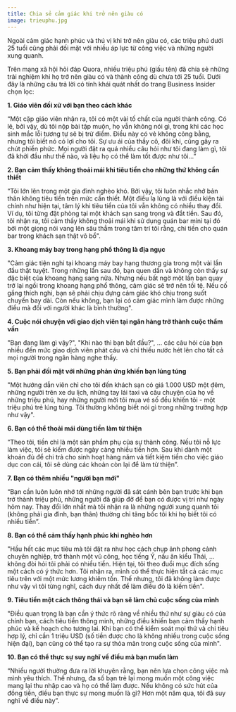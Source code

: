```yaml
---
title: Chia sẻ cảm giác khi trở nên giàu có
image: trieuphu.jpg
---
```


Ngoài cảm giác hạnh phúc và thú vị khi trở nên giàu có, các triệu phú dưới 25 tuổi cũng phải đối mặt với nhiều áp lực từ công việc và những người xung quanh.

Trên mạng xã hội hỏi đáp Quora, nhiều triệu phú (giấu tên) đã chia sẻ những trải nghiệm khi họ trở nên giàu có và thành công dù chưa tới 25 tuổi. Dưới đây là những câu trả lời có tính khái quát nhất do trang Business Insider chọn lọc:

**1. Giáo viên đối xử với bạn theo cách khác**

“Một cặp giáo viên nhận ra, tôi có một vài tố chất của người thành công. Có lẽ, bởi vậy, dù tôi nộp bài tập muộn, họ vẫn không nói gì, trong khi các học sinh mắc lỗi tương tự sẽ bị trừ điểm. Điều này có vẻ không công bằng, nhưng tôi biết nó có lợi cho tôi. Sự ưu ái của thầy cô, đôi khi, cũng gây ra chút phiền phức. Mọi người đặt ra quá nhiều câu hỏi như tôi đang làm gì, tôi đã khởi đầu như thế nào, và liệu họ có thể làm tốt được như tôi…”


**2. Bạn cảm thấy không thoải mái khi tiêu tiền cho những thứ không cần thiết**

“Tôi lớn lên trong một gia đình nghèo khó. Bởi vậy, tôi luôn nhắc nhở bản thân không tiêu tiền trên mức cần thiết. Một điều lạ lùng là với điều kiện tài chính như hiện tại, tâm lý khi tiêu tiền của tôi vẫn không có nhiều thay đổi. Ví dụ, tôi từng đặt phòng tại một khách sạn sang trọng và đắt tiền. Sau đó, tôi nhận ra, tôi cảm thấy không thoải mái khi sử dụng quán bar mini tại đó bởi một giọng nói vang lên sâu thẳm trong tâm trí tôi rằng, chi tiền cho quán bar trong khách sạn thật vô bổ".

**3. Khoang máy bay trong hạng phổ thông là địa ngục**

"Cảm giác tiện nghi tại khoang máy bay hạng thương gia trong một vài lần đầu thật tuyệt. Trong những lần sau đó, bạn quen dần và không còn thấy sự đặc biệt của khoang hạng sang nữa. Nhưng nếu bất ngờ một lần bạn quay trở lại ngồi trong khoang hạng phổ thông, cảm giác sẽ trở nên tồi tệ. Nếu cố gắng thích nghi, bạn sẽ phải chịu đựng cảm giác khó chịu trong suốt chuyến bay dài. Còn nếu không, bạn lại có cảm giác mình làm được những điều mà đối với người khác là bình thường".
 
**4. Cuộc nói chuyện với giao dịch viên tại ngân hàng trở thành cuộc thẩm vấn**

"Bạn đang làm gì vậy?", "Khi nào thì bạn bắt đầu?", ... các câu hỏi của bạn nhiều đến mức giao dịch viên phát cáu và chỉ thiếu nước hét lên cho tất cả mọi người trong ngân hàng nghe thấy. 

**5. Bạn phải đối mặt với những phản ứng khiến bạn lúng túng**

"Một hướng dẫn viên chỉ cho tôi đến khách sạn có giá 1.000 USD một đêm, những người trên xe du lịch, những tay lái taxi và câu chuyện của họ về những triệu phú, hay những người mời tôi mua vé số đều khiến tôi - một triệu phú trẻ lúng túng. Tôi thường không biết nói gì trong những trường hợp như vậy".

**6. Bạn có thể thoải mái dùng tiền làm từ thiện**

“Theo tôi, tiền chỉ là một sản phẩm phụ của sự thành công. Nếu tôi nỗ lực làm việc, tôi sẽ kiếm được ngày càng nhiều tiền hơn. Sau khi dành một khoản đủ để chi trả cho  sinh hoạt hàng năm và tiết kiệm tiền cho việc giáo dục con cái, tôi sẽ dùng các khoản còn lại để làm từ thiện”.

**7. Bạn có thêm nhiều "người bạn mới"**

“Bạn cần luôn luôn nhớ tới những người đã sát cánh bên bạn trước khi bạn trở thành triệu phú, những người đã giúp đỡ để bạn có được vị trí như ngày hôm nay. Thay đổi lớn nhất mà tôi nhận ra là những người xung quanh tôi (không phải gia đình, bạn thân) thường chỉ tâng bốc tôi khi họ biết tôi có nhiều tiền”.

**8. Bạn có thể cảm thấy hạnh phúc khi nghèo hơn**

"Hầu hết các mục tiêu mà tôi đặt ra như học cách chụp ảnh phong cảnh chuyên nghiệp, trở thành một vũ công, học tiếng Ý, nấu ăn kiểu Thái, ... không đòi hỏi tôi phải có nhiều tiền. Hiện tại, tôi theo đuổi mục đích sống  một cách có ý thức hơn. Tôi nhận ra, mình có thể thực hiện tất cả các mục tiêu trên với một mức lương khiêm tốn. Thế nhưng, tôi đã không làm được như vậy vì tôi từng nghĩ, cách duy nhất để làm điều đó là kiếm tiền".  

**9. Tiêu tiền một cách thông thái và bạn sẽ làm chủ cuộc sống của mình**

"Điều quan trọng là bạn cần ý thức rõ ràng về nhiều thứ như sự giàu có của chính bạn, cách tiêu tiền thông minh, những điều khiến bạn cảm thấy hạnh phúc và kế hoạch cho tương lai. Khi bạn có thể kiểm soát mọi thứ và chi tiêu hợp lý, chỉ cần 1 triệu USD (số tiền được cho là không nhiều trong cuộc sống hiện đại), bạn cũng có thể tạo ra sự thỏa mãn trong cuộc sống của mình".

**10. Bạn có thể thực sự suy nghĩ về điều mà bạn muốn làm**

“Nhiều người thường đưa ra lời khuyên rằng, bạn nên lựa chọn công việc mà mình yêu thích. Thế nhưng, đa số bạn trẻ lại mong muốn một công việc mang lại thu nhập cao và họ có thể làm được. Nếu không có sức hút của đồng tiền, điều bạn thực sự mong muốn là gì? Hơn một năm qua, tôi đã suy nghĩ về điều này”.